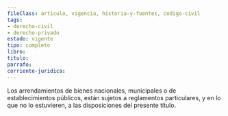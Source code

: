 ```yaml
---
fileClass: articulo, vigencia, historia-y-fuentes, codigo-civil
tags:
- derecho-civil
- derecho-privado
estado: vigente
tipo: completo
libro:
titulo:
parrafo:
corriente-juridica:
---
```

Los arrendamientos de bienes nacionales, municipales o de establecimientos públicos, están sujetos a reglamentos particulares, y en lo que no lo estuvieren, a las disposiciones del presente título.